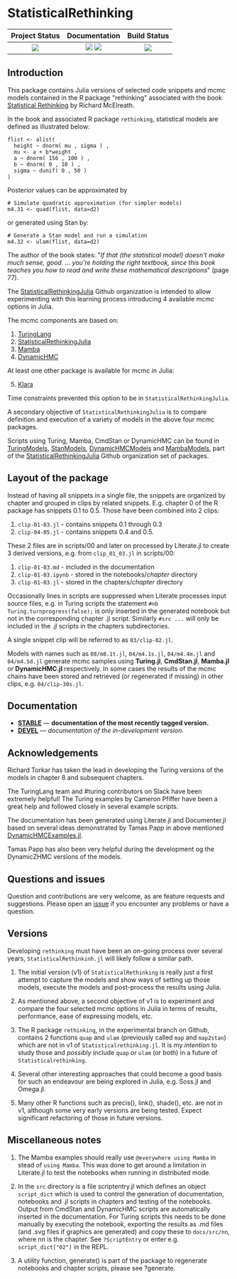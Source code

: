 # StatisticalRethinking


| **Project Status**                                                               |  **Documentation**                                                               | **Build Status**                                                                                |
|:-------------------------------------------------------------------------------:|:-------------------------------------------------------------------------------:|:-----------------------------------------------------------------------------------------------:|
|![][project-status-img] | [![][docs-stable-img]][docs-stable-url] [![][docs-dev-img]][docs-dev-url] | [![][travis-img]][travis-url] |

## Introduction

This package contains Julia versions of selected code snippets and mcmc models contained in the R package "rethinking" associated with the book [Statistical Rethinking](https://xcelab.net/rm/statistical-rethinking/) by Richard McElreath.

In the book and associated R package `rethinking`, statistical models are defined as illustrated below:

```
flist <- alist(
  height ~ dnorm( mu , sigma ) ,
  mu <- a + b*weight ,
  a ~ dnorm( 156 , 100 ) ,
  b ~ dnorm( 0 , 10 ) ,
  sigma ~ dunif( 0 , 50 )
)
```

Posterior values can be approximated by
 
```
# Simulate quadratic approximation (for simpler models)
m4.31 <- quad(flist, data=d2)
```

or generated using Stan by:

```
# Generate a Stan model and run a simulation
m4.32 <- ulam(flist, data=d2)
```

The author of the book states: "*If that (the statistical model) doesn't make much sense, good. ... you're holding the right textbook, since this book teaches you how to read and write these mathematical descriptions*" (page 77).

The [StatisticalRethinkingJulia](https://github.com/StatisticalRethinkingJulia) Github organization is intended to allow experimenting with this learning process introducing 4 available mcmc options in Julia.

The mcmc components are based on:

1. [TuringLang](https://github.com/TuringLang)
2. [StatisticalRethinkingJulia](https://github.com/StatisticalRethinkingJulia)
3. [Mamba](https://github.com/brian-j-smith/Mamba.jl)
4. [DynamicHMC](https://github.com/tpapp/DynamicHMC.jl)

At least one other package is available for mcmc in Julia:

5. [Klara](https://github.com/JuliaStats/Klara.jl)

Time constraints prevented this option to be in `StatisticalRethinkingJulia`.

A secondary objective of `StatisticalRethinkingJulia` is to compare definition and execution of a variety of models in the above four mcmc packages.

Scripts using Turing, Mamba, CmdStan or DynamicHMC can be found in [TuringModels](https://github.com/StatisticalRethinkingJulia/TuringModels.jl), [StanModels](https://github.com/StatisticalRethinkingJulia/StanModels.jl), [DynamicHMCModels](https://github.com/StatisticalRethinkingJulia/DynamicHMCModels.jl) and [MambaModels](https://github.com/StatisticalRethinkingJulia/MambaModels.jl), part of the [StatisticalRethinkingJulia](https://github.com/StatisticalRethinkingJulia) Github organization set of packages.


## Layout of the package

Instead of having all snippets in a single file, the snippets are organized by chapter and grouped in clips by related snippets. E.g. chapter 0 of the R package has snippets 0.1 to 0.5. Those have been combined into 2 clips:

1. `clip-01-03.jl` - contains snippets 0.1 through 0.3
2. `clip-04-05.jl` - contains snippets 0.4 and 0.5.

These 2 files are in scripts/00 and later on processed by Literate.jl to create 3 derived versions, e.g. from `clip_01_03.jl` in scripts/00:

1. `clip-01-03.md` - included in the documentation
2. `clip-01-03.ipynb` - stored in the notebooks/_chapter_ directory
3. `clip-01-03.jl` - stored in the chapters/_chapter_ directory

Occasionally lines in scripts are suppressed when Literate processes input source files, e.g. in Turing scripts the statement
`#nb Turing.turnprogress(false);` is only inserted in the generated notebook but not in the corresponding chapter .jl script. Similarly `#src ...` will only be included in the .jl scripts in the chapters subdirectories.

A single snippet clip will be referred to as `03/clip-02.jl`. 

Models with names such as `08/m8.1t.jl`, `04/m4.1s.jl`, `04/m4.4m.jl` and `04/m4.5d.jl` generate mcmc samples using **Turing.jl**, **CmdStan.jl**, **Mamba.jl** or **DynamicHMC.jl** respectively. In some cases the results of the mcmc chains have been stored and retrieved (or regenerated if missing) in other clips, e.g. `04/clip-30s.jl`.

## Documentation

- [**STABLE**][docs-stable-url] &mdash; **documentation of the most recently tagged version.**
- [**DEVEL**][docs-dev-url] &mdash; *documentation of the in-development version.*

## Acknowledgements

Richard Torkar has taken the lead in developing the Turing versions of the models in chapter 8 and subsequent chapters. 

The TuringLang team and #turing contributors on Slack have been extremely helpful! The Turing examples by Cameron Pfiffer have been a great help and followed closely in several example scripts.

The  documentation has been generated using Literate.jl and Documenter.jl based on several ideas demonstrated by Tamas Papp in above mentioned  [DynamicHMCExamples.jl](https://tpapp.github.io/DynamicHMCExamples.jl).

Tamas Papp has also been very helpful during the development og the DynamicZHMC versions of the models.

## Questions and issues

Question and contributions are very welcome, as are feature requests and suggestions. Please open an [issue][issues-url] if you encounter any problems or have a question.

## Versions

Developing `rethinking` must have been an on-going process over several years, `StatisticalRethinkinh.jl` will likely follow a similar path.

1. The initial version (v1) of `StatisticalRethinking` is really just a first attempt to capture the models and show ways of setting up those models, execute the models and post-process the results using Julia.

2. As mentioned above, a second objective of v1 is to experiment and compare the four selected mcmc options in Julia in terms of results, performance, ease of expressing models, etc.

3. The R package `rethinking`, in the experimental branch on Github, contains 2 functions `quap` and `ulam` (previously called `map` and `map2stan`) which are not in v1 of `Statisticalrethinking.jl`. It is my *intention* to study those and _possibly_ include `quap` or `ulam` (or both) in a future of `Statisticalrethinking`.

4. Several other interesting approaches that could become a good basis for such an endeavour are being explored in Julia, e.g. Soss.jl and Omega.jl.

5. Many other R functions such as precis(), link(), shade(), etc. are not in v1, although some very early versions are being tested. Expect significant refactoring of those in future versions.

## Miscellaneous notes

1. The Mamba examples should really use `@everywhere using Mamba` in stead of `using Mamba`. This was done to get around a limitation in Literate.jl to test the notebooks when running in distributed mode. 

2. In the `src` directory is a file scriptentry.jl which defines an object `script_dict` which is used to control the generation of documentation, notebooks and .jl scripts in chapters and testing of the notebooks. Output from CmdStan and DynamicHMC scripts are automatically inserted in the documentation. For Turing scripts this needs to be done manually by executing the notebook, exporting the results as .md files (and .svg files if graphics are generated) and copy these to `docs/src/nn`, where nn is the chapter. See `?ScriptEntry` or enter e.g. `script_dict["02"]` in the REPL.

3. A utility function, generate() is part of the package to regenerate notebooks and chapter scripts, please see ?generate.


[docs-dev-img]: https://img.shields.io/badge/docs-dev-blue.svg
[docs-dev-url]: https://stanjulia.github.io/StatisticalRethinking.jl/latest

[docs-stable-img]: https://img.shields.io/badge/docs-stable-blue.svg
[docs-stable-url]: https://stanjulia.github.io/StatisticalRethinking.jl/stable

[travis-img]: https://travis-ci.org/StatisticalRethinkingJulia/StatisticalRethinking.jl.svg?branch=master
[travis-url]: https://travis-ci.org/StatisticalRethinkingJulia/StatisticalRethinking.jl

[codecov-img]: https://codecov.io/gh/StatisticalRethinkingJulia/StatisticalRethinking.jl/branch/master/graph/badge.svg
[codecov-url]: https://codecov.io/gh/StatisticalRethinkingJulia/StatisticalRethinking.jl

[issues-url]: https://github.com/StatisticalRethinkingJulia/StatisticalRethinking.jl/issues

[project-status-img]: https://img.shields.io/badge/lifecycle-wip-orange.svg

